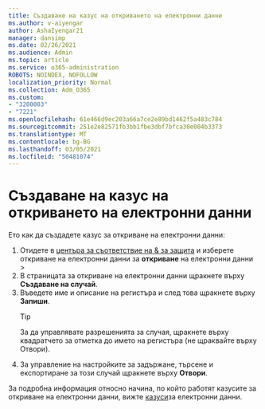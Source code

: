 ```yaml
---
title: Създаване на казус на откриването на електронни данни
ms.author: v-aiyengar
author: AshaIyengar21
manager: dansimp
ms.date: 02/26/2021
ms.audience: Admin
ms.topic: article
ms.service: o365-administration
ROBOTS: NOINDEX, NOFOLLOW
localization_priority: Normal
ms.collection: Adm_O365
ms.custom:
- "3200003"
- "7221"
ms.openlocfilehash: 61e466d9ec203a66a7ce2e89bd1462f5a483c784
ms.sourcegitcommit: 251e2e82571fb3bb1fbe3dbf7bfca30e004b3373
ms.translationtype: MT
ms.contentlocale: bg-BG
ms.lasthandoff: 03/05/2021
ms.locfileid: "50481074"
---
```

# <a name="create-an-ediscovery-case"></a>Създаване на казус на откриването на електронни данни

Ето как да създадете казус за откриване на електронни данни:

1. Отидете в [центъра за съответствие на & за защита](https://go.microsoft.com/fwlink/p/?linkid=2077143) и изберете откриване на електронни данни за **откриване** на електронни данни  >  
1. В страницата за откриване на електронни данни щракнете върху **Създаване на случай**.
1. Въведете име и описание на регистъра и след това щракнете върху **Запиши**.
    > [!TIP]
    >За да управлявате разрешенията за случая, щракнете върху квадратчето за отметка до името на регистъра (не щраквайте върху Отвори).
1. За управление на настройките за задържане, търсене и експортиране за този случай щракнете върху **Отвори**.

За подробна информация относно начина, по който работят казусите за откриване на електронни данни, вижте [казуси](https://go.microsoft.com/fwlink/?linkid=2101589)за електронни данни.
